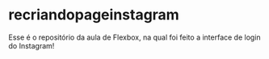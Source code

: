 # recriandopageinstagram

Esse é o repositório da aula de Flexbox, na qual foi feito a interface de login do Instagram!
